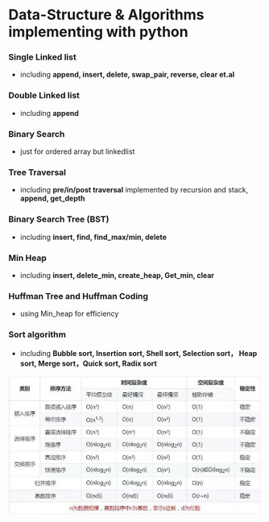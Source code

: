 # Data-Structure & Algorithms implementing with python

### Single Linked list
 - including **append, insert, delete, swap_pair, reverse, clear et.al**
### Double Linked list
 - including **append**
### Binary Search   
 - just for ordered array but linkedlist
### Tree Traversal
 - including **pre/in/post traversal** implemented by recursion and stack, **append, get_depth**
### Binary Search Tree (BST)
 - including **insert, find, find_max/min, delete**
### Min Heap
 - including **insert, delete_min, create_heap, Get_min, clear**
### Huffman Tree and Huffman Coding
 - using Min_heap for efficiency
### Sort algorithm
 - including **Bubble sort, Insertion sort, Shell sort, Selection sort， Heap sort, Merge sort，Quick sort, Radix sort**
 <p align>
    <img src="https://github.com/LZQthePlane/Data-Structure-Algorithm-python/blob/master/sort_summary.jpg", width="720">
